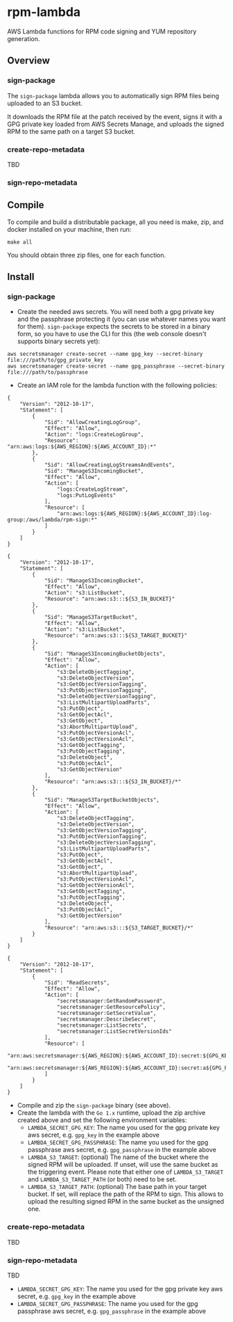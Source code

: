 # rpm-lambda

AWS Lambda functions for RPM code signing and YUM repository generation.

## Overview

### sign-package

The `sign-package` lambda allows you to automatically sign RPM files being uploaded to an S3 bucket.

It downloads the RPM file at the patch received by the event, signs it with a GPG private key loaded from AWS Secrets Manage, and uploads the signed RPM to the same path on a target S3 bucket.

### create-repo-metadata

TBD

### sign-repo-metadata

## Compile

To compile and build a distributable package, all you need is make, zip, and docker installed on your machine, then run:

```
make all
```

You should obtain three zip files, one for each function.

## Install

### sign-package

- Create the needed aws secrets. You will need both a gpg private key and the passphrase protecting it (you can use whatever names you want for them). `sign-package` expects the secrets to be stored in a binary form, so you have to use the CLI for this (the web console doesn't supports binary secrets yet):
```
aws secretsmanager create-secret --name gpg_key --secret-binary file:///path/to/gpg_private_key
aws secretsmanager create-secret --name gpg_passphrase --secret-binary file:///path/to/passphrase
```
- Create an IAM role for the lambda function with the following policies:
```
{
    "Version": "2012-10-17",
    "Statement": [
        {
            "Sid": "AllowCreatingLogGroup",
            "Effect": "Allow",
            "Action": "logs:CreateLogGroup",
            "Resource": "arn:aws:logs:${AWS_REGION}:${AWS_ACCOUNT_ID}:*"
        },
        {
            "Sid": "AllowCreatingLogStreamsAndEvents",
            "Sid": "ManageS3IncomingBucket",
            "Effect": "Allow",
            "Action": [
                "logs:CreateLogStream",
                "logs:PutLogEvents"
            ],
            "Resource": [
                "arn:aws:logs:${AWS_REGION}:${AWS_ACCOUNT_ID}:log-group:/aws/lambda/rpm-sign:*"
            ]
        }
    ]
}
```
```
{
    "Version": "2012-10-17",
    "Statement": [
        {
            "Sid": "ManageS3IncomingBucket",
            "Effect": "Allow",
            "Action": "s3:ListBucket",
            "Resource": "arn:aws:s3:::${S3_IN_BUCKET}"
        },
        {
            "Sid": "ManageS3TargetBucket",
            "Effect": "Allow",
            "Action": "s3:ListBucket",
            "Resource": "arn:aws:s3:::${S3_TARGET_BUCKET}"
        },
        {
            "Sid": "ManageS3IncomingBucketObjects",
            "Effect": "Allow",
            "Action": [
                "s3:DeleteObjectTagging",
                "s3:DeleteObjectVersion",
                "s3:GetObjectVersionTagging",
                "s3:PutObjectVersionTagging",
                "s3:DeleteObjectVersionTagging",
                "s3:ListMultipartUploadParts",
                "s3:PutObject",
                "s3:GetObjectAcl",
                "s3:GetObject",
                "s3:AbortMultipartUpload",
                "s3:PutObjectVersionAcl",
                "s3:GetObjectVersionAcl",
                "s3:GetObjectTagging",
                "s3:PutObjectTagging",
                "s3:DeleteObject",
                "s3:PutObjectAcl",
                "s3:GetObjectVersion"
            ],
            "Resource": "arn:aws:s3:::${S3_IN_BUCKET}/*"
        },
        {
            "Sid": "ManageS3TargetBucketObjects",
            "Effect": "Allow",
            "Action": [
                "s3:DeleteObjectTagging",
                "s3:DeleteObjectVersion",
                "s3:GetObjectVersionTagging",
                "s3:PutObjectVersionTagging",
                "s3:DeleteObjectVersionTagging",
                "s3:ListMultipartUploadParts",
                "s3:PutObject",
                "s3:GetObjectAcl",
                "s3:GetObject",
                "s3:AbortMultipartUpload",
                "s3:PutObjectVersionAcl",
                "s3:GetObjectVersionAcl",
                "s3:GetObjectTagging",
                "s3:PutObjectTagging",
                "s3:DeleteObject",
                "s3:PutObjectAcl",
                "s3:GetObjectVersion"
            ],
            "Resource": "arn:aws:s3:::${S3_TARGET_BUCKET}/*"
        }
    ]
}
```
```
{
    "Version": "2012-10-17",
    "Statement": [
        {
            "Sid": "ReadSecrets",
            "Effect": "Allow",
            "Action": [
                "secretsmanager:GetRandomPassword",
                "secretsmanager:GetResourcePolicy",
                "secretsmanager:GetSecretValue",
                "secretsmanager:DescribeSecret",
                "secretsmanager:ListSecrets",
                "secretsmanager:ListSecretVersionIds"
            ],
            "Resource": [
                "arn:aws:secretsmanager:${AWS_REGION}:${AWS_ACCOUNT_ID}:secret:${GPG_KEY_ARN_NAME}",
                "arn:aws:secretsmanager:${AWS_REGION}:${AWS_ACCOUNT_ID}:secret:a${GPG_PASSPHRASE_ARN_NAME}"
            ]
        }
    ]
}
```
- Compile and zip the `sign-package` binary (see above).
- Create the lambda with the `Go 1.x` runtime, upload the zip archive created above and set the following environment variables:
  - `LAMBDA_SECRET_GPG_KEY`: The name you used for the gpg private key aws secret, e.g. `gpg_key` in the example above
  - `LAMBDA_SECRET_GPG_PASSPHRASE`: The name you used for the gpg passphrase aws secret, e.g. `gpg_passphrase` in the example above
  - `LAMBDA_S3_TARGET`: (optional) The name of the bucket where the signed RPM will be uploaded. If unset, will use the same bucket
     as the triggering event. Please note that either one of `LAMBDA_S3_TARGET` and `LAMBDA_S3_TARGET_PATH` (or both) need to be set.
  - `LAMBDA_S3_TARGET_PATH`: (optional) The base path in your target bucket. If set, will replace the path of the RPM to sign. This
    allows to upload the resulting signed RPM in the same bucket as the unsigned one.

### create-repo-metadata

TBD

### sign-repo-metadata

TBD

- `LAMBDA_SECRET_GPG_KEY`: The name you used for the gpg private key aws secret, e.g. `gpg_key` in the example above
- `LAMBDA_SECRET_GPG_PASSPHRASE`: The name you used for the gpg passphrase aws secret, e.g. `gpg_passphrase` in the example above
